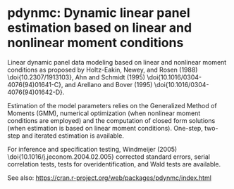 # pdynmc: Dynamic linear panel estimation based on linear and nonlinear moment conditions

Linear dynamic panel data modeling based on linear and nonlinear moment conditions 
as proposed by Holtz-Eakin, Newey, and Rosen (1988) \doi{10.2307/1913103}, 
Ahn and Schmidt (1995) \doi{10.1016/0304-4076(94)01641-C}, and 
Arellano and Bover (1995) \doi{10.1016/0304-4076(94)01642-D}.

Estimation of the model parameters relies on the Generalized Method of Moments (GMM),
numerical optimization (when nonlinear moment conditions are employed) and the
computation of closed form solutions (when estimation is based on linear moment 
conditions). One-step, two-step and iterated estimation is available.

For inference and specification testing, Windmeijer (2005) \doi{10.1016/j.jeconom.2004.02.005} 
corrected standard errors, serial correlation tests, tests for overidentification, 
and Wald tests are available.

See also: https://cran.r-project.org/web/packages/pdynmc/index.html
